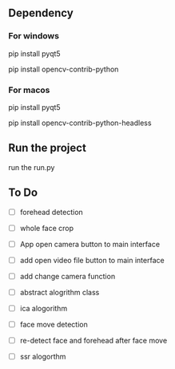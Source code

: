 ## Dependency
### For windows 
pip install pyqt5

pip install opencv-contrib-python

### For macos 
pip install pyqt5

pip install opencv-contrib-python-headless 

## Run the project 
run the run.py



## To Do 
- [ ] forehead detection 
- [ ] whole face crop 
- [ ] App open camera button to main interface 
- [ ] add open video file button to main interface 
- [ ] add change camera function 
- [ ] abstract alogrithm class 
- [ ] ica alogorithm
- [ ] face move detection 
- [ ] re-detect face and forehead after face move  
- [ ] ssr alogorthm 
  